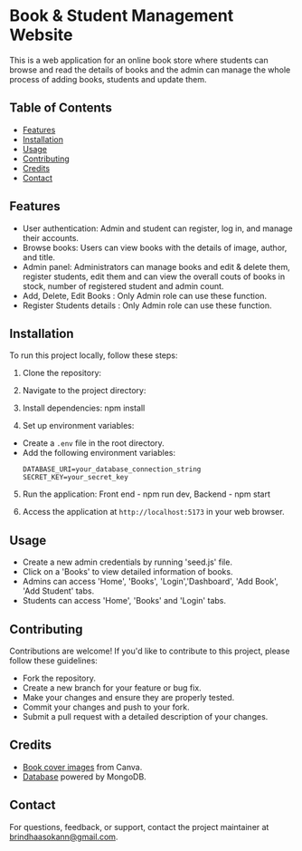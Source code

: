 # Book & Student Management Website

This is a web application for an online book store where students can browse and read the details of books and the admin can manage the whole process of adding books, students and update them.

## Table of Contents
- [Features](#features)
- [Installation](#installation)
- [Usage](#usage)
- [Contributing](#contributing)
- [Credits](#credits)
- [Contact](#contact)

## Features

- User authentication: Admin and student can register, log in, and manage their accounts.
- Browse books: Users can view books with the details of image, author, and title.
- Admin panel: Administrators can manage books and edit & delete them, register students, edit them and can view the overall couts of books in  stock, number of registered student and admin count.
- Add, Delete, Edit Books : Only Admin role can use these function.
- Register Students details : Only Admin role can use these function.

## Installation

To run this project locally, follow these steps:

1. Clone the repository:

2. Navigate to the project directory:

3. Install dependencies: npm install

4. Set up environment variables:
- Create a `.env` file in the root directory.
- Add the following environment variables:
  ```
  DATABASE_URI=your_database_connection_string
  SECRET_KEY=your_secret_key
  ```

5. Run the application: Front end - npm run dev, Backend - npm start

6. Access the application at `http://localhost:5173` in your web browser.

## Usage

- Create a new admin credentials by running 'seed.js' file.
- Click on a 'Books' to view detailed information of books.
- Admins can access 'Home', 'Books', 'Login','Dashboard', 'Add Book', 'Add Student' tabs.
- Students can access 'Home', 'Books' and 'Login' tabs.

## Contributing

Contributions are welcome! If you'd like to contribute to this project, please follow these guidelines:
- Fork the repository.
- Create a new branch for your feature or bug fix.
- Make your changes and ensure they are properly tested.
- Commit your changes and push to your fork.
- Submit a pull request with a detailed description of your changes.

## Credits

- [Book cover images](https://www.canva.com/) from Canva.
- [Database](https://www.mongodb.com/) powered by MongoDB.

## Contact

For questions, feedback, or support, contact the project maintainer at [brindhaasokann@gmail.com](mailto:brindhaasokann@gmail.com).
